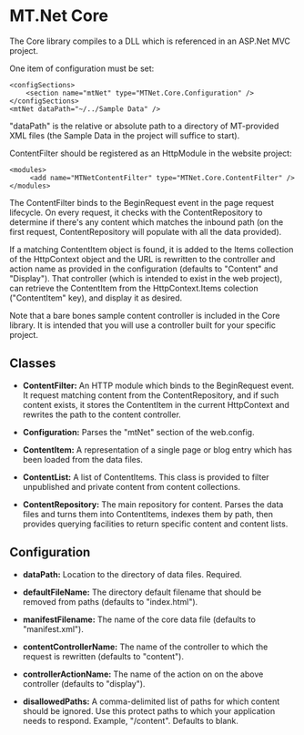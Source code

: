 MT.Net Core
===========
The Core library compiles to a DLL which is referenced in an ASP.Net MVC project.

One item of configuration must be set:

    <configSections>
        <section name="mtNet" type="MTNet.Core.Configuration" />
    </configSections>
    <mtNet dataPath="~/../Sample Data" />

"dataPath" is the relative or absolute path to a directory of MT-provided XML files (the Sample Data in the project will suffice to start).

ContentFilter should be registered as an HttpModule in the website project:

    <modules>
         <add name="MTNetContentFilter" type="MTNet.Core.ContentFilter" />
    </modules>

The ContentFilter binds to the BeginRequest event in the page request lifecycle. On every request, it checks with the ContentRepository to determine if there's any content which matches the inbound path (on the first request, ContentRepository will populate with all the data provided).

If a matching ContentItem object is found, it is added to the Items collection of the HttpContext object and the URL is rewritten to the controller and action name as provided in the configuration (defaults to "Content" and "Display").  That controller (which is intended to exist in the web project), can retrieve the ContentItem from the HttpContext.Items colection ("ContentItem" key), and display it as desired.

Note that a bare bones sample content controller is included in the Core library. It is intended that you will use a controller built for your specific project.

Classes
-------

* **ContentFilter:** An HTTP module which binds to the BeginRequest event. It request matching content from the ContentRepository, and if such content exists, it stores the ContentItem in the current HttpContext and rewrites the path to the content controller.

* **Configuration:** Parses the "mtNet" section of the web.config.

* **ContentItem:** A representation of a single page or blog entry which has been loaded from the data files.

* **ContentList:** A list of ContentItems. This class is provided to filter unpublished and private content from content collections.

* **ContentRepository:** The main repository for content. Parses the data files and turns them into ContentItems, indexes them by path, then provides querying facilities  to return specific content and content lists.

Configuration
-------------

* **dataPath:** Location to the directory of data files. Required.

* **defaultFileName:** The directory default filename that should be removed from paths (defaults to "index.html").

* **manifestFilename:** The name of the core data file (defaults to "manifest.xml").

* **contentControllerName:** The name of the controller to which the request is rewritten (defaults to "content").

* **controllerActionName:** The name of the action on on the above controller (defaults to "display").

* **disallowedPaths:** A comma-delimited list of paths for which content should be ignored. Use this protect paths to which your application needs to respond. Example, "/content".  Defaults to blank.